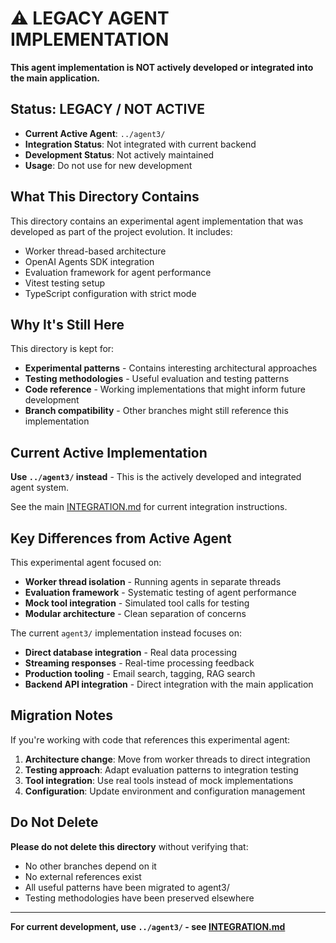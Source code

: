 # ⚠️ LEGACY AGENT IMPLEMENTATION

**This agent implementation is NOT actively developed or integrated into the main application.**

## Status: LEGACY / NOT ACTIVE

- **Current Active Agent**: `../agent3/`
- **Integration Status**: Not integrated with current backend
- **Development Status**: Not actively maintained
- **Usage**: Do not use for new development

## What This Directory Contains

This directory contains an experimental agent implementation that was developed as part of the project evolution. It includes:

- Worker thread-based architecture
- OpenAI Agents SDK integration
- Evaluation framework for agent performance
- Vitest testing setup
- TypeScript configuration with strict mode

## Why It's Still Here

This directory is kept for:
- **Experimental patterns** - Contains interesting architectural approaches
- **Testing methodologies** - Useful evaluation and testing patterns
- **Code reference** - Working implementations that might inform future development
- **Branch compatibility** - Other branches might still reference this implementation

## Current Active Implementation

**Use `../agent3/` instead** - This is the actively developed and integrated agent system.

See the main [INTEGRATION.md](../INTEGRATION.md) for current integration instructions.

## Key Differences from Active Agent

This experimental agent focused on:
- **Worker thread isolation** - Running agents in separate threads
- **Evaluation framework** - Systematic testing of agent performance
- **Mock tool integration** - Simulated tool calls for testing
- **Modular architecture** - Clean separation of concerns

The current `agent3/` implementation instead focuses on:
- **Direct database integration** - Real data processing
- **Streaming responses** - Real-time processing feedback
- **Production tooling** - Email search, tagging, RAG search
- **Backend API integration** - Direct integration with the main application

## Migration Notes

If you're working with code that references this experimental agent:

1. **Architecture change**: Move from worker threads to direct integration
2. **Testing approach**: Adapt evaluation patterns to integration testing
3. **Tool integration**: Use real tools instead of mock implementations
4. **Configuration**: Update environment and configuration management

## Do Not Delete

**Please do not delete this directory** without verifying that:
- No other branches depend on it
- No external references exist
- All useful patterns have been migrated to agent3/
- Testing methodologies have been preserved elsewhere

---

**For current development, use `../agent3/` - see [INTEGRATION.md](../INTEGRATION.md)** 